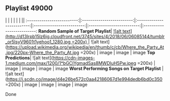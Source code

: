 ## Playlist 49000

|   |   |   |  |  |  ||
:-------------------------:|:-------------------------:|:-------------------------:|:-------------------------:|:-------------------------:|:-------------------------:
**Random Sample of Target Playlist**| [![alt text](http://d13lrpb15lz6ig.cloudfront.net/3745/sites/4/2018/06/06085144/tumblr_or5lsyV9601t1yehoo1_1280.jpg =200x) ](https://open.spotify.com/track/7nYvUtkQMx1v80S2FH2s9J)| ![alt text](https://upload.wikimedia.org/wikipedia/en/thumb/c/cb/Where_the_Party_At.jpg/220px-Where_the_Party_At.jpg =200x) | image | image | image
**Top Predictions**| ![alt text](https://cdn-images-1.medium.com/max/1200/1*bGCIYgmadSas8MWDluH5Pw.jpeg =200x)  | image | image | image | image
**Worst Performing Songs on Target Playlist** | ![alt text](https://i.scdn.co/image/d4e26be572c0aa42186067d1e994dedb6bd0c350 =200x)  | image | image | image | image

Done
